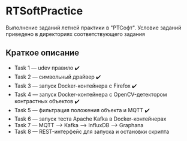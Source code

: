 # RTSoftPractice

Выполнение заданий летней практики в "РТСофт". Условие заданий приведено в директориях соответствующего задания

## Краткое описание
- Task 1 — udev правило :heavy_check_mark:
- Task 2 — символьный драйвер :heavy_check_mark:
- Task 3 — запуск Docker-контейнера с Firefox :heavy_check_mark:
- Task 4 — запуск Docker-контейнера с OpenCV-детектором контрастных объектов :heavy_check_mark:
- Task 5 — фильтрация положения объекта и MQTT :heavy_check_mark:
- Task 6 — запуск теста Apache Kafka в Docker-контейнерах
- Task 7 — MQTT ⟶ Kafka ⟶ InfluxDB ⟶ Graphana
- Task 8 — REST-интерфейс для запуска и остановки скрипта
